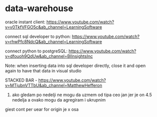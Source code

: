 # data-warehouse

oracle instant client: https://www.youtube.com/watch?v=v0TkfVFGO5c&ab_channel=LearningSoftware

connect sql developer to python: https://www.youtube.com/watch?v=rhwPfc8NdcQ&ab_channel=LearningSoftware

connect python to postgreSQL: https://www.youtube.com/watch?v=dfouoh9QdUw&ab_channel=BIInsightsInc

Note: when inserting data into sql developer directly, close it and open again to have that data in visual studio


STACKED BAR - https://www.youtube.com/watch?v=MTjubnVTTbU&ab_channel=MatthewHefferon

1. ako gledam po nedelji ne mogu da uzmem od tipa ceo jan jer je on 4.5 nedelja a ovako mogu da agregiram i ukrupnim

giest cont per uear for origin je x osa



